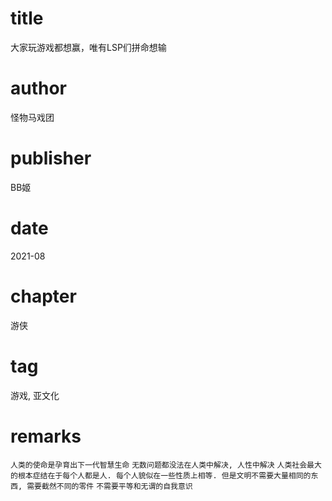 # title
大家玩游戏都想赢，唯有LSP们拼命想输

# author
怪物马戏团

# publisher
BB姬

# date
2021-08

# chapter
游侠

# tag
游戏, 亚文化

# remarks
`人类的使命是孕育出下一代智慧生命`
`无数问题都没法在人类中解决, 人性中解决`
`人类社会最大的根本症结在于每个人都是人. 每个人貌似在一些性质上相等. 但是文明不需要大量相同的东西, 需要截然不同的零件`
`不需要平等和无谓的自我意识`
